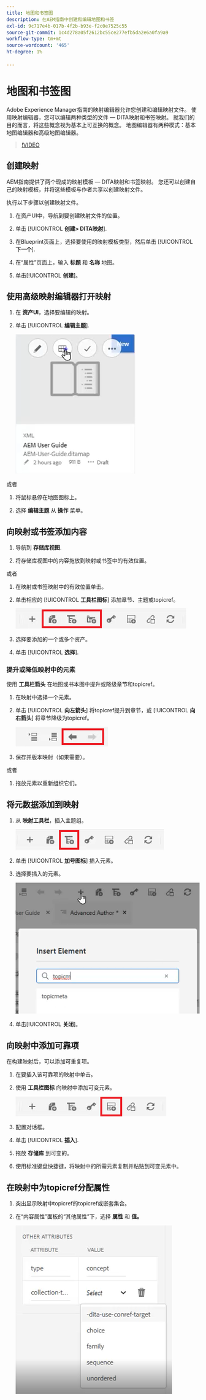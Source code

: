 ```yaml
---
title: 地图和书签图
description: 在AEM指南中创建和编辑地图和书签
exl-id: 9c717e4b-017b-4f2b-b93e-f2c0e7525c55
source-git-commit: 1c4d278a05f2612bc55ce277efb5da2e6a0fa9a9
workflow-type: tm+mt
source-wordcount: '465'
ht-degree: 1%

---
```


# 地图和书签图

Adobe Experience Manager指南的映射编辑器允许您创建和编辑映射文件。 使用映射编辑器，您可以编辑两种类型的文件 — DITA映射和书签映射。 就我们的目的而言，将这些概念视为基本上可互换的概念。
地图编辑器有两种模式：基本地图编辑器和高级地图编辑器。

>[!VIDEO](https://video.tv.adobe.com/v/342766?quality=12&learn=on)

## 创建映射

AEM指南提供了两个现成的映射模板 — DITA映射和书签映射。 您还可以创建自己的映射模板，并将这些模板与作者共享以创建映射文件。

执行以下步骤以创建映射文件。

1. 在资产UI中，导航到要创建映射文件的位置。

2. 单击 [!UICONTROL **创建> DITA映射**].

3. 在Blueprint页面上，选择要使用的映射模板类型，然后单击 [!UICONTROL **下一个**].

4. 在“属性”页面上，输入 **标题** 和 **名称** 地图。

5. 单击&#x200B;[!UICONTROL **创建**]。

## 使用高级映射编辑器打开映射

1. 在 **资产UI**，选择要编辑的映射。

2. 单击 [!UICONTROL **编辑主题**].

   ![编辑主题UI](images/lesson-14/edit-topics.png)

或者

1. 将鼠标悬停在地图图标上。

2. 选择 **编辑主题** 从 **操作** 菜单。


## 向映射或书签添加内容

1. 导航到 **存储库视图**.

2. 将存储库视图中的内容拖放到映射或书签中的有效位置。

或者

1. 在映射或书签映射中的有效位置单击。

2. 单击相应的 [!UICONTROL **工具栏图标**] 添加章节、主题或topicref。

   ![工具栏图标](images/lesson-14/toolbar-icons.png)

3. 选择要添加的一个或多个资产。

4. 单击 [!UICONTROL **选择**].

### 提升或降低映射中的元素

使用 **工具栏箭头** 在地图或书本图中提升或降级章节和topicref。

1. 在映射中选择一个元素。

2. 单击 [!UICONTROL **向左箭头**] 将topicref提升到章节，或 [!UICONTROL **向右箭头**] 将章节降级为topicref。

   ![箭头图标](images/lesson-14/toolbar-arrows.png)

3. 保存并版本映射（如果需要）。

或者

1. 拖放元素以重新组织它们。

## 将元数据添加到映射

1. 从 **映射工具栏**，插入主题组。

   ![添加属性](images/lesson-14/add-topicgroup.png)

2. 单击 [!UICONTROL **加号图标**] 插入元素。

3. 选择要插入的元素。

   ![插入元数据](images/lesson-14/insert-metadata.png)

4. 单击&#x200B;[!UICONTROL **关闭**]。

## 向映射中添加可靠项

在构建映射后，可以添加可重复项。

1. 在要插入该可靠项的映射中单击。

2. 使用 **工具栏图标** 向映射中添加可变元素。

   ![“可重复”图标](images/lesson-14/reltable-icon.png)

3. 配置对话框。

4. 单击 [!UICONTROL **插入**].

5. 拖放 **存储库** 到可变的。

6. 使用标准键盘快捷键，将映射中的所需元素复制并粘贴到可变元素中。

## 在映射中为topicref分配属性

1. 突出显示映射中topicref的topicref或嵌套集合。

2. 在“内容属性”面板的“其他属性”下，选择 **属性** 和 **值。**

   ![添加属性](images/lesson-14/add-attribute.png)
